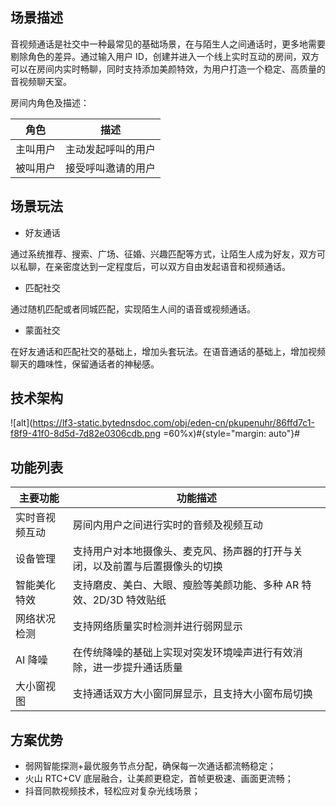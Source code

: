 ## 场景描述

音视频通话是社交中一种最常见的基础场景，在与陌生人之间通话时，更多地需要剔除角色的差异。通过输入用户 ID，创建并进入一个线上实时互动的房间，双方可以在房间内实时畅聊，同时支持添加美颜特效，为用户打造一个稳定、高质量的音视频聊天室。

房间内角色及描述：

| **角色** | **描述** |
| --- | --- |
| 主叫用户 | 主动发起呼叫的用户 |
| 被叫用户 | 接受呼叫邀请的用户 |


## 场景玩法

- 好友通话

通过系统推荐、搜索、广场、征婚、兴趣匹配等方式，让陌生人成为好友，双方可以私聊，在亲密度达到一定程度后，可以双方自由发起语音和视频通话。

- 匹配社交
	
通过随机匹配或者同城匹配，实现陌生人间的语音或视频通话。

- 蒙面社交

在好友通话和匹配社交的基础上，增加头套玩法。在语音通话的基础上，增加视频聊天的趣味性，保留通话者的神秘感。


## 技术架构

![alt](https://lf3-static.bytednsdoc.com/obj/eden-cn/pkupenuhr/86ffd7c1-f8f9-41f0-8d5d-7d82e0306cdb.png =60%x)#{style="margin: auto"}#

## 功能列表

| **主要功能** | **功能描述** |
| --- | --- |
| 实时音视频互动 | 房间内用户之间进行实时的音频及视频互动 |
| 设备管理 | 支持用户对本地摄像头、麦克风、扬声器的打开与关闭，以及前置与后置摄像头的切换 |
| 智能美化特效|支持磨皮、美白、大眼、瘦脸等美颜功能、多种 AR 特效、2D/3D 特效贴纸 | 
| 网络状况检测 |支持网络质量实时检测并进行弱网显示|
| AI 降噪	|在传统降噪的基础上实现对突发环境噪声进行有效消除，进一步提升通话质量|
| 大小窗视图 |支持通话双方大小窗同屏显示，且支持大小窗布局切换 |


## 方案优势

- 弱网智能探测+最优服务节点分配，确保每一次通话都流畅稳定；
- 火山 RTC+CV 底层融合，让美颜更稳定，首帧更极速、画面更流畅；
- 抖音同款视频技术，轻松应对复杂光线场景；